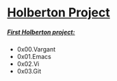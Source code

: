 # <u>Holberton Project</u>

##### <u>First Holberton project:</u>

- 0x00.Vargant
- 0x01.Emacs
- 0x02.Vi
- 0x03.Git
